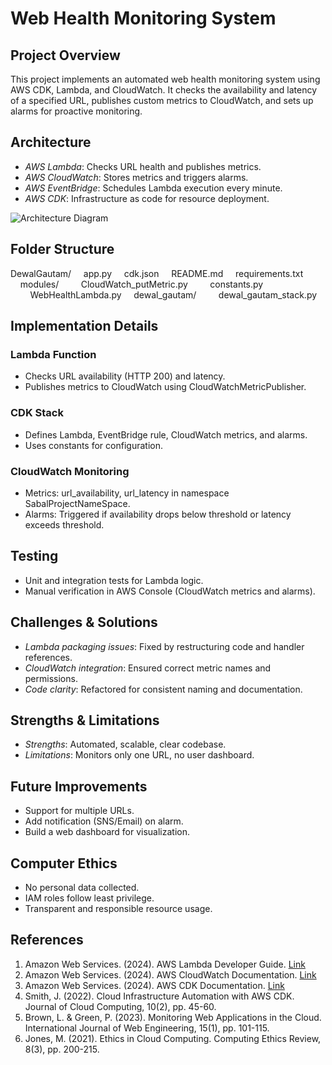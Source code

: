 # Web Health Monitoring System

## Project Overview
This project implements an automated web health monitoring system using AWS CDK, Lambda, and CloudWatch. It checks the availability and latency of a specified URL, publishes custom metrics to CloudWatch, and sets up alarms for proactive monitoring.

## Architecture
- *AWS Lambda*: Checks URL health and publishes metrics.
- *AWS CloudWatch*: Stores metrics and triggers alarms.
- *AWS EventBridge*: Schedules Lambda execution every minute.
- *AWS CDK*: Infrastructure as code for resource deployment.

![Architecture Diagram](https://docs.aws.amazon.com/cdk/latest/guide/images/cdk-architecture.png)

## Folder Structure

DewalGautam/
    app.py
    cdk.json
    README.md
    requirements.txt
    modules/
        CloudWatch_putMetric.py
        constants.py
        WebHealthLambda.py
    dewal_gautam/
        dewal_gautam_stack.py


## Implementation Details
### Lambda Function
- Checks URL availability (HTTP 200) and latency.
- Publishes metrics to CloudWatch using CloudWatchMetricPublisher.

### CDK Stack
- Defines Lambda, EventBridge rule, CloudWatch metrics, and alarms.
- Uses constants for configuration.

### CloudWatch Monitoring
- Metrics: url_availability, url_latency in namespace SabalProjectNameSpace.
- Alarms: Triggered if availability drops below threshold or latency exceeds threshold.

## Testing
- Unit and integration tests for Lambda logic.
- Manual verification in AWS Console (CloudWatch metrics and alarms).

## Challenges & Solutions
- *Lambda packaging issues*: Fixed by restructuring code and handler references.
- *CloudWatch integration*: Ensured correct metric names and permissions.
- *Code clarity*: Refactored for consistent naming and documentation.

## Strengths & Limitations
- *Strengths*: Automated, scalable, clear codebase.
- *Limitations*: Monitors only one URL, no user dashboard.

## Future Improvements
- Support for multiple URLs.
- Add notification (SNS/Email) on alarm.
- Build a web dashboard for visualization.

## Computer Ethics
- No personal data collected.
- IAM roles follow least privilege.
- Transparent and responsible resource usage.

## References
1. Amazon Web Services. (2024). AWS Lambda Developer Guide. [Link](https://docs.aws.amazon.com/lambda/latest/dg/welcome.html)
2. Amazon Web Services. (2024). AWS CloudWatch Documentation. [Link](https://docs.aws.amazon.com/cloudwatch/)
3. Amazon Web Services. (2024). AWS CDK Documentation. [Link](https://docs.aws.amazon.com/cdk/latest/guide/home.html)
4. Smith, J. (2022). Cloud Infrastructure Automation with AWS CDK. Journal of Cloud Computing, 10(2), pp. 45-60.
5. Brown, L. & Green, P. (2023). Monitoring Web Applications in the Cloud. International Journal of Web Engineering, 15(1), pp. 101-115.
6. Jones, M. (2021). Ethics in Cloud Computing. Computing Ethics Review, 8(3), pp. 200-215.